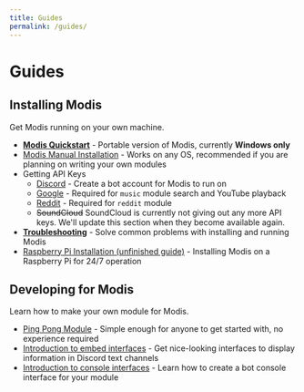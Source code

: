 ```yaml
---
title: Guides
permalink: /guides/
---
```

# Guides

## Installing Modis

Get Modis running on your own machine.

- [**Modis Quickstart**](./guides/quickstart.md) - Portable version of Modis, currently **Windows only**
- [Modis Manual Installation](./guides/manualinstall.md) - Works on any OS, recommended if you are planning on writing your own modules
- Getting API Keys
  - [Discord](./guides/apikeys/discord.md) - Create a bot account for Modis to run on
  - [Google](./guides/apikeys/google.md) - Required for `music` module search and YouTube playback
  - [Reddit](./guides/apikeys/reddit.md) - Required for `reddit` module
  - ~~SoundCloud~~ SoundCloud is currently not giving out any more API keys. We'll update this section when they become available again.
- [**Troubleshooting**](./guides/troubleshooting.md) - Solve common problems with installing and running Modis
- [Raspberry Pi Installation (unfinished guide)](./guides/raspberry-pi.md) - Installing Modis on a Raspberry Pi for 24/7 operation

## Developing for Modis

Learn how to make your own module for Modis.

- [Ping Pong Module](./guides/modules/ping-pong.md) - Simple enough for anyone to get started with, no experience required
- [Introduction to embed interfaces](./guides/modules/embedui.md) - Get nice-looking interfaces to display information in Discord text channels
- [Introduction to console interfaces](./guides/modules/consoleui.md) - Learn how to create a bot console interface for your module
